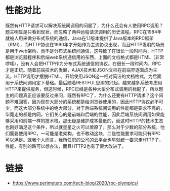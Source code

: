 # 性能对比

既然有HTTP请求可以解决系统间调用的问题了，为什么还会有人使用RPC调用？题主明显是只看到现状，而忽略了两种远程请求调用的历史进程。RPC在1984年就被人用来做分布式系统的通信，Java在1.1版本提供了Java版本的RPC框架（RMI），而HTTP协议在1990年才开始作为主流协议出现，而且HTTP发明的场景是用于web架构，而不是分布式系统间通信，这导致了在很长一段时间内，HTTP都是浏览器程序和后端web系统通信用的东西，上面的文档格式都是HTML（非常啰嗦），没有人会把HTTP作为分布式系统通信的协议。在很长一段时间内，RPC才是正统。随着前端技术的发展，AJAX技术和JSON文档在前端界逐渐成为主流，HTTP调用才摆脱HTML，开始使用JSON这一相对简洁的文档格式，为后面用于系统间调用定下基础。最后随着RESTFUL思潮的兴起，越来越多系统考虑用HTTP来提供服务，但这时候，RPC已经是各种大型分布式调用的标配了。所以题主的问题真正应该要反过来问，既然有RPC了，为什么还要有HTTP请求？这个问题不难回答，因为现在大部分的系统都是给浏览器使用的，因此HTTP协议必不可少，而这大部分系统中的绝大部分，对于后端系统间调用的性能都是要求不高的，毕竟走的都是内网，它们关心的是前端和后端的性能，因此后端系统间调用如果能够采用和前端一样的技术栈，那无疑是维护成本最低的，而这时HTTP的技术生态也刚好满足这个条件，所以就星星之火可以燎原了。那么对于少数的部分系统，他们需要使用RPC，一可能是老架构，也不敢动这块，二是性能要求可能只有RPC可以满足。就我个人而言，我所任职的公司的云平台也早就统一要求走HTTP了，性能，有别的路可以想办法，而且HTTP2也有了很大改进了。

# 链接

- https://www.perimeterx.com/tech-blog/2020/rpc-olympics/